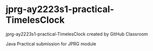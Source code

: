 # jprg-ay2223s1-practical-TimelesClock
jprg-ay2223s1-practical-TimelesClock created by GitHub Classroom


Java Practical submission for JPRG module
